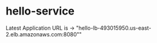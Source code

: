 # hello-service
Latest Application URL is -> "hello-lb-493015950.us-east-2.elb.amazonaws.com:8080""
